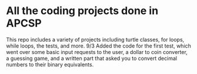 # All the coding projects done in APCSP
This repo includes a variety of projects including turtle classes, for loops, while loops, the tests, and more.
9/3 Added the code for the first test, which went over some basic input requests to the user, a dollar to coin converter, a guessing game, and a written part that asked you to convert decimal numbers to their binary equivalents.
